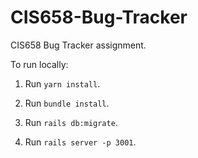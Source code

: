 # CIS658-Bug-Tracker
CIS658 Bug Tracker assignment.

To run locally:

1. Run `yarn install`.

2. Run `bundle install`.

3. Run `rails db:migrate`.

4. Run `rails server -p 3001`.
